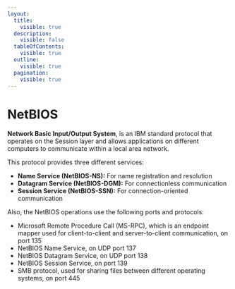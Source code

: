 ```yaml
---
layout:
  title:
    visible: true
  description:
    visible: false
  tableOfContents:
    visible: true
  outline:
    visible: true
  pagination:
    visible: true
---
```


# NetBIOS

**Network Basic Input/Output System**, is an IBM standard protocol that operates on the Session layer and allows applications on different computers to communicate within a local area network.&#x20;

This protocol provides three different services:

* **Name Service (NetBIOS-NS):** For name registration and resolution
* **Datagram Service (NetBIOS-DGM):** For connectionless communication
* **Session Service (NetBIOS-SSN):** For connection-oriented communication

Also, the NetBIOS operations use the following ports and protocols:

* Microsoft Remote Procedure Call (MS-RPC), which is an endpoint mapper used for client-to-client and server-to-client communication, on port 135
* NetBIOS Name Service, on UDP port 137
* NetBIOS Datagram Service, on UDP port 138
* NetBIOS Session Service, on port 139
* SMB protocol, used for sharing files between different operating systems, on port 445&#x20;
